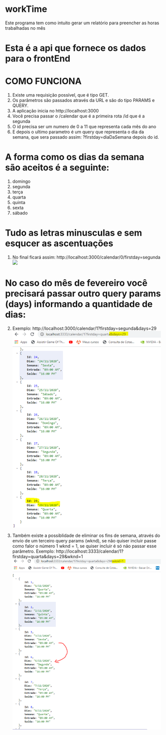 # workTime

Este programa tem como intuito gerar um relatório para preencher as horas trabalhadas no mês

# Esta é a api que fornece os dados para o frontEnd

# COMO FUNCIONA

1. Existe uma requisição possível, que é tipo GET.
2. Os parâmetros são passados através da URL e são do tipo PARAMS e QUERY.
3. A aplicação inicia no http://localhost:3000
4. Você precisa passar o /calendar que é a primeira rota /id que é a segunda
5. O id precisa ser um numero de 0 a 11 que representa cada mês do ano
6. E depois o ultimo parametro é um query que representa o dia da semana,
   que sera passado assim: ?firstday=diaDaSemana depois do id.

# A forma como os dias da semana são aceitos é a seguinte:

1. domingo
2. segunda
3. terça
4. quarta
5. quinta
6. sexta
7. sábado

# Tudo as letras minusculas e sem esqucer as ascentuações

1.  No final ficará assim: http://localhost:3000/calendar/0/firstday=segunda
    ![](images/saída.PNG)

# No caso do mês de fevereiro você precisará passar outro query params (days) informando a quantidade de dias:

2.  Exemplo: http://localhost:3000/calendar/1?firstday=segunda&days=29
    ![](images/feb.png)

3.  Também existe a possiblidade de eliminar os fins de semana, através do envio de um terceiro query params (wknd), se não quiser incluir passe como falor o número 1 wknd = 1,
    se quiser incluir é só não passar esse parâmetro.
    Exemplo: http://localhost:3333/calendar/1?firstday=quarta&days=29&wknd=1
    ![](images/wknds.PNG)
